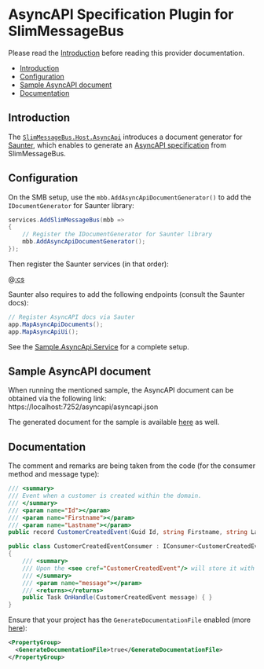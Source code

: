 # AsyncAPI Specification Plugin for SlimMessageBus <!-- omit in toc -->

Please read the [Introduction](intro.md) before reading this provider documentation.

- [Introduction](#introduction)
- [Configuration](#configuration)
- [Sample AsyncAPI document](#sample-asyncapi-document)
- [Documentation](#documentation)

## Introduction

The [`SlimMessageBus.Host.AsyncApi`](https://www.nuget.org/packages/SlimMessageBus.Host.AsyncApi) introduces a document generator for [Saunter](https://github.com/tehmantra/saunter), which enables to generate an [AsyncAPI specification](https://www.asyncapi.com/) from SlimMessageBus.

## Configuration

On the SMB setup, use the `mbb.AddAsyncApiDocumentGenerator()` to add the `IDocumentGenerator` for Saunter library:

```cs
services.AddSlimMessageBus(mbb =>
{
    // Register the IDocumentGenerator for Saunter library
    mbb.AddAsyncApiDocumentGenerator();
});
```

Then register the Saunter services (in that order):

@[:cs](../src/Samples/Sample.AsyncApi.Service/Program.cs,ExampleStartup2)

Saunter also requires to add the following endpoints (consult the Saunter docs):

```cs
// Register AsyncAPI docs via Sauter
app.MapAsyncApiDocuments();
app.MapAsyncApiUi();
```

See the [Sample.AsyncApi.Service](../src/Samples/Sample.AsyncApi.Service/) for a complete setup.

## Sample AsyncAPI document

When running the mentioned sample, the AsyncAPI document can be obtained via the following link:
https://localhost:7252/asyncapi/asyncapi.json

The generated document for the sample is available [here](../src/Samples/Sample.AsyncApi.Service/asyncapi.json) as well.

## Documentation

The comment and remarks are being taken from the code (for the consumer method and message type):

```cs
/// <summary>
/// Event when a customer is created within the domain.
/// </summary>
/// <param name="Id"></param>
/// <param name="Firstname"></param>
/// <param name="Lastname"></param>
public record CustomerCreatedEvent(Guid Id, string Firstname, string Lastname) : CustomerEvent(Id);

public class CustomerCreatedEventConsumer : IConsumer<CustomerCreatedEvent>
{
    /// <summary>
    /// Upon the <see cref="CustomerCreatedEvent"/> will store it with the database.
    /// </summary>
    /// <param name="message"></param>
    /// <returns></returns>
    public Task OnHandle(CustomerCreatedEvent message) { }
}
```

Ensure that your project has the `GenerateDocumentationFile` enabled (more [here](https://learn.microsoft.com/en-us/aspnet/core/tutorials/getting-started-with-swashbuckle?view=aspnetcore-7.0&tabs=visual-studio#xml-comments)):

```xml
<PropertyGroup>
  <GenerateDocumentationFile>true</GenerateDocumentationFile>
</PropertyGroup>
```
